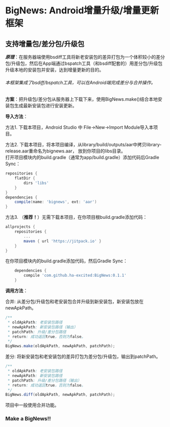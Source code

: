 # BigNews: Android增量升级/增量更新框架
## 支持增量包/差分包/升级包

***原理***：在服务器端使用bsdiff工具将新老安装包的差异打包为一个体积较小的差分包/升级包，然后在App端通过bspatch工具（和bsdiff配套的）用差分包/升级包升级本地的安装包并安装，达到增量更新的目的。

###### 本框架集成了bsdiff/bspatch工具，可以在Android端完成差分与合并操作。

****方案****：把升级包/差分包从服务器上下载下来，使用BigNews.make()结合本地安装包生成最新安装包进行安装更新。

****导入方法****：  

方法1. 下载本项目，Android Studio 中 File->New->Import Module导入本项目。

方法2. 下载本项目，将本项目编译，从library/build/outputs/aar中拷贝library-release.aar重命名为bignews.aar， 放到你项目的libs目录。  
打开项目模块内的build.gradle（通常为app/build.gradle）添加代码后Gradle Sync：
```gradle
repositories {
    flatDir {
        dirs 'libs'
    }
}
dependencies {
    compile(name: 'bignews', ext: 'aar')
}

```
方法3. （****推荐！****）无需下载本项目，在你项目根build.gradle添加代码：
```gradle
allprojects {
    repositories {
        ...
        maven { url 'https://jitpack.io' }
    }
}
```
在你项目模块内的build.gradle添加代码，然后Gradle Sync：
```gradle
    dependencies {
        compile 'com.github.ha-excited:BigNews:0.1.1'
    }
```


****调用方法****：

合并: 从差分包/升级包和老安装包合并升级到新安装包，新安装包放在newApkPath。
```java
/**
 * oldApkPath: 老安装包路径
 * newApkPath: 新安装包路径（输出）
 * patchPath: 升级/差分包路径
 * return: 成功返回true，否则为false。
 */
BigNews.make(oldApkPath, newApkPath, patchPath);
 ```

差分: 将新安装包和老安装包的差异打包为差分包/升级包，输出到patchPath。
```java
/**
 * oldApkPath: 老安装包路径
 * newApkPath: 新安装包路径
 * patchPath: 升级/差分包路径（输出）
 * return: 成功返回true，否则为false。
 */
BigNews.diff(oldApkPath, newApkPath, patchPath);
```

项目中一般使用合并功能。

### Make a BigNews!!